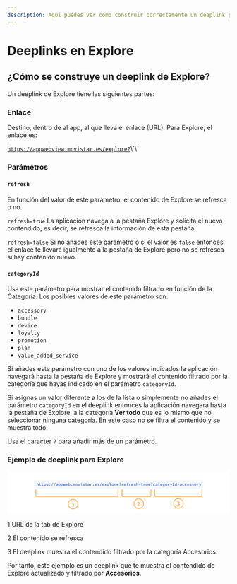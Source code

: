 ```yaml
---
description: Aquí puedes ver cómo construir correctamente un deeplink para Explore
---
```


# Deeplinks en Explore

## ¿Cómo se construye un deeplink de Explore?

Un deeplink de Explore tiene las siguientes partes:

### Enlace

Destino, dentro de al app, al que lleva el enlace \(URL\). Para Explore, el enlace es:

[`https://appwebview.movistar.es/explore?`](https://appwebview.movistar.es/explore?)\`\`

### Parámetros

#### `refresh`

En función del valor de este parámetro, el contenido de Explore se refresca o no.

`refresh=true` La aplicación navega a la pestaña Explore y solicita el nuevo contendido, es decir, se refresca la información de esta pestaña. 

`refresh=false` Si no añades este parámetro o si el valor es `false` entonces el enlace te llevará igualmente a la pestaña de Explore pero no se refresca si hay contenido nuevo. 

#### `categoryId`

Usa este parámetro para mostrar el contenido filtrado en función de la Categoría. Los posibles valores de este parámetro son:

* `accessory`
* `bundle`
* `device`
* `loyalty`
* `promotion`
* `plan`
* `value_added_service`

Si añades este parámetro con uno de los valores indicados la aplicación navegará hasta la pestaña de Explore y mostrará el contenido filtrado por la categoría que hayas indicado en el parámetro `categoryId`.

Si asignas un valor diferente a los de la lista o simplemente no añades el parámetro `categoryId` en el deeplink entonces la aplicación navegará hasta la pestaña de Explore, a la categoría **Ver todo** que es lo mismo que no seleccionar ninguna categoría. En este caso no se filtra el contenido y se muestra todo.

Usa el caracter `?` para añadir más de un parámetro.

### Ejemplo de deeplink para Explore

![](.gitbook/assets/deeplink_explore.png)

1 URL de la tab de Explore

2 El contenido se refresca

3 El deeplink muestra el contendido filtrado por la categoría Accesorios.

Por tanto, este ejemplo es un deeplink que te muestra el contendido de Explore actualizado y filtrado por **Accesorios**.  


